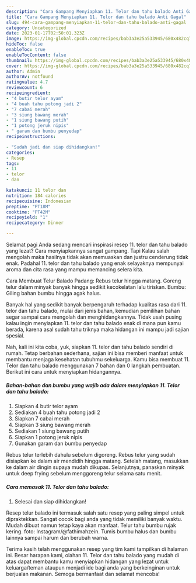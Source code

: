 ```yaml
---
description: "Cara Gampang Menyiapkan 11. Telor dan tahu balado Anti Gagal"
title: "Cara Gampang Menyiapkan 11. Telor dan tahu balado Anti Gagal"
slug: 494-cara-gampang-menyiapkan-11-telor-dan-tahu-balado-anti-gagal
category: Uncategorized
date: 2023-01-17T02:50:01.323Z
image: https://img-global.cpcdn.com/recipes/bab3a3e25a533945/680x482cq70/11-telor-dan-tahu-balado-foto-resep-utama.jpg
hideToc: false
enableToc: true
enableTocContent: false
thumbnail: https://img-global.cpcdn.com/recipes/bab3a3e25a533945/680x482cq70/11-telor-dan-tahu-balado-foto-resep-utama.jpg
cover: https://img-global.cpcdn.com/recipes/bab3a3e25a533945/680x482cq70/11-telor-dan-tahu-balado-foto-resep-utama.jpg
author: Admin
authorAv: notfound
ratingvalue: 4.7
reviewcount: 6
recipeingredient:
- "4 butir telor ayam"
- "4 buah tahu potong jadi 2"
- "7 cabai merah"
- "3 siung bawang merah"
- "1 siung bawang putih"
- "1 potong jeruk nipis"
- " garam dan bumbu penyedap"
recipeinstructions:

- "Sudah jadi dan siap dihidangkan!"
categories:
- Resep
tags:
- 11
- telor
- dan

katakunci: 11 telor dan 
nutrition: 184 calories
recipecuisine: Indonesian
preptime: "PT18M"
cooktime: "PT42M"
recipeyield: "1"
recipecategory: Dinner

---
```



Selamat pagi Anda sedang mencari inspirasi resep 11. telor dan tahu balado yang lezat? Cara menyiapkannya sangat gampang. Tapi Kalau salah mengolah maka hasilnya tidak akan memuaskan dan justru cenderung tidak enak. Padahal 11. telor dan tahu balado yang enak selayaknya mempunyai aroma dan cita rasa yang mampu memancing selera kita.


Cara Membuat Telur Balado Padang: Rebus telur hingga matang. Goreng telur dalam minyak banyak hingga sedikit kecokelatan lalu tiriskan. Bumbu: Giling bahan bumbu hingga agak halus.

Banyak hal yang sedikit banyak berpengaruh terhadap kualitas rasa dari 11. telor dan tahu balado, mulai dari jenis bahan, kemudian pemilihan bahan segar sampai cara mengolah dan menghidangkannya. Tidak usah pusing kalau ingin menyiapkan 11. telor dan tahu balado enak di mana pun kamu berada, karena asal sudah tahu triknya maka hidangan ini mampu jadi sajian spesial.


Nah, kali ini kita coba, yuk, siapkan 11. telor dan tahu balado sendiri di rumah. Tetap berbahan sederhana, sajian ini bisa memberi manfaat untuk membantu menjaga kesehatan tubuhmu sekeluarga. Kamu bisa membuat 11. Telor dan tahu balado menggunakan 7 bahan dan 0 langkah pembuatan. Berikut ini cara untuk menyiapkan hidangannya.

<!--inarticleads1-->

##### Bahan-bahan dan bumbu yang wajib ada dalam menyiapkan 11. Telor dan tahu balado:

1. Siapkan 4 butir telor ayam
1. Sediakan 4 buah tahu potong jadi 2
1. Siapkan 7 cabai merah
1. Siapkan 3 siung bawang merah
1. Sediakan 1 siung bawang putih
1. Siapkan 1 potong jeruk nipis
1. Gunakan  garam dan bumbu penyedap


Rebus telur terlebih dahulu sebelum digoreng. Rebus telur yang sudah disiapkan ke dalam air mendidih hingga matang. Setelah matang, masukkan ke dalam air dingin supaya mudah dikupas. Selanjutnya, panaskan minyak untuk deep frying sebelum menggoreng telur selama satu menit. 

<!--inarticleads2-->

##### Cara memasak 11. Telor dan tahu balado:


1. Selesai dan siap dihidangkan!

Resep telur balado ini termasuk salah satu resep yang paling simpel untuk dipraktekkan. Sangat cocok bagi anda yang tidak memiliki banyak waktu. Mudah dibuat namun tetap kaya akan manfaat. Telur tahu bumbu rujak kering. foto: Instagram/@fathimahzein. Tumis bumbu halus dan bumbu lainnya sampai harum dan berubah warna. 

Terima kasih telah menggunakan resep yang tim kami tampilkan di halaman ini. Besar harapan kami, olahan 11. Telor dan tahu balado yang mudah di atas dapat membantu kamu menyiapkan hidangan yang lezat untuk keluarga/teman ataupun menjadi ide bagi anda yang berkeinginan untuk berjualan makanan. Semoga bermanfaat dan selamat mencoba!
